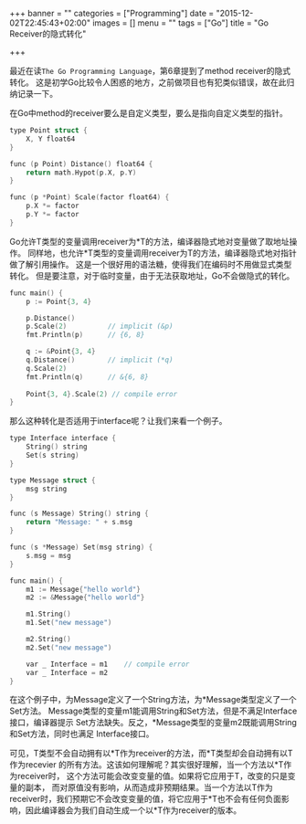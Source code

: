 +++
banner = ""
categories = ["Programming"]
date = "2015-12-02T22:45:43+02:00"
images = []
menu = ""
tags = ["Go"]
title = "Go Receiver的隐式转化"

+++

最近在读`The Go Programming Language`，第6章提到了method receiver的隐式转化。
这是初学Go比较令人困惑的地方，之前做项目也有犯类似错误，故在此归纳记录一下。

<!--more-->

在Go中method的receiver要么是自定义类型，要么是指向自定义类型的指针。
~~~C
type Point struct {
    X, Y float64
}

func (p Point) Distance() float64 {
    return math.Hypot(p.X, p.Y)    
}

func (p *Point) Scale(factor float64) {
    p.X *= factor    
    p.Y *= factor
}
~~~

Go允许T类型的变量调用receiver为\*T的方法，编译器隐式地对变量做了取地址操作。
同样地，也允许\*T类型的变量调用receiver为T的方法，编译器隐式地对指针做了解引用操作。
这是一个很好用的语法糖，使得我们在编码时不用做显式类型转化。
但是要注意，对于临时变量，由于无法获取地址，Go不会做隐式的转化。
~~~C
func main() {
    p := Point{3, 4}

    p.Distance()
    p.Scale(2)          // implicit (&p)
    fmt.Println(p)      // {6, 8}

    q := &Point{3, 4}
    q.Distance()        // implicit (*q)
    q.Scale(2)          
    fmt.Println(q)      // &{6, 8}
    
    Point{3, 4}.Scale(2) // compile error
}
~~~

那么这种转化是否适用于interface呢？让我们来看一个例子。
~~~C
type Interface interface {
    String() string
    Set(s string)
}

type Message struct {
    msg string
}

func (s Message) String() string {
    return "Message: " + s.msg
}

func (s *Message) Set(msg string) {
    s.msg = msg
}

func main() {
    m1 := Message{"hello world"}
    m2 := &Message{"hello world"}

    m1.String()
    m1.Set("new message")

    m2.String()
    m2.Set("new message")

    var _ Interface = m1    // compile error
    var _ Interface = m2
}
~~~

在这个例子中，为Message定义了一个String方法，为\*Message类型定义了一个Set方法。
Message类型的变量m1能调用String和Set方法，但是不满足Interface接口，编译器提示
Set方法缺失。反之，\*Message类型的变量m2既能调用String和Set方法，同时也满足
Interface接口。

可见，T类型不会自动拥有以\*T作为receiver的方法，而\*T类型却会自动拥有以T作为recevier
的所有方法。这该如何理解呢？其实很好理解，当一个方法以\*T作为receiver时，
这个方法可能会改变变量的值。如果将它应用于T，改变的只是变量的副本，
而对原值没有影响，从而造成非预期结果。当一个方法以T作为receiver时，我们预期它不会改变变量的值，将它应用于\*T也不会有任何负面影响，因此编译器会为我们自动生成一个以\*T作为receiver的版本。
